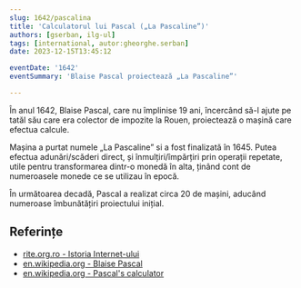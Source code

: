 ```yaml
---
slug: 1642/pascalina
title: 'Calculatorul lui Pascal („La Pascaline”)'
authors: [gserban, ilg-ul]
tags: [international, autor:gheorghe.serban]
date: 2023-12-15T13:45:12

eventDate: '1642'
eventSummary: 'Blaise Pascal proiectează „La Pascaline”'

---
```


În anul 1642, Blaise Pascal, care nu împlinise 19 ani, încercând să-l
ajute pe tatăl său care era colector de impozite la Rouen, proiectează
o mașină care efectua calcule.

<!-- truncate -->

Mașina a purtat numele „La Pascaline” si a fost finalizată în 1645.
Putea efectua adunări/scăderi direct, și înmulțiri/împărțiri prin
operații repetate, utile pentru transformarea dintr-o monedă în alta,
ținând cont de numeroasele monede ce se utilizau în epocă.

În următoarea decadă, Pascal a realizat circa 20 de mașini, aducând numeroase
îmbunătățiri proiectului inițial.

## Referințe

- [rite.org.ro - Istoria Internet-ului](https://rite.org.ro/istoria-internetului/)
- [en.wikipedia.org - Blaise Pascal](https://en.wikipedia.org/wiki/Blaise_Pascal)
- [en.wikipedia.org - Pascal's calculator](https://en.wikipedia.org/wiki/Pascal%27s_calculator)
